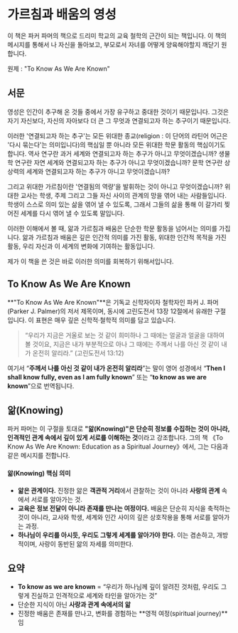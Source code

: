 # 가르침과 배움의 영성

이 책은 파커 파머의 책으로 드리미 학교의 교육 철학의 근간이 되는 책입니다. 이 책의 메시지를 통해서 나 자신을 돌아보고, 부모로서 자녀를 어떻게 양육해야할지 깨닫기 원합니다.

원제 : "To Know As We Are Known"



## 서문

영성은 인간이 추구해 온 것들 중에서 가장 유구하고 중대한 것이기 때문입니다. 그것은 자기 자신보다, 자신의 자아보다 더 큰 그 무엇과 연결되고자 하는 추구이기 때문입니다. 

이러한 '연결되고자 하는 추구'는 모든 위대한 종교(religion : 이 단어의 라틴어 어근은 '다시 묶는다'는 의미입니다)의 핵심일 뿐 아니라 모든 위대한 학문 활동의 핵심이기도 합니다. 역사 연구란 과거 세계와 연결되고자 하는 추구가 아니고 무엇이겠습니까? 생물학 연구란 자연 세계와 연결되고자 하는 추구가 아니고 무엇이겠습니까? 문학 연구란 상상력의 세계와 연결되고자 하는 추구가 아니고 무엇이겠습니까?

그리고 위대한 가르침이란 '연결됨의 역량'을 발휘하는 것이 아니고 무엇이겠습니까? 위대한 교사는 학생, 주제 그리고 그들 자신 사이의 관계의 망을 엮어 내는 사람들입니다. 학생이 스스로 의미 있는 삶을 엮어 낼 수 있도록, 그래서 그들의 삶을 통해 이 갈가리 찢어진 세계를 다시 엮어 낼 수 있도록 말입니다. 

이러한 이해에서 볼 때, 앎과 가르침과 배움은 단순한 학문 활동을 넘어서는 의미를 가집니다. 앎과 가르침과 배움은 깊은 인간적 의미를 가진 활동, 위대한 인간적 목적을 가진 활동, 우리 자신과 이 세계의 변화에 기여하는 활동입니다. 

제가 이 책을 쓴 것은 바로 이러한 의미를 회복하기 위해서입니다.



## To Know As We Are Known

**"To Know As We Are Known"**은 기독교 신학자이자 철학자인 파커 J. 파머(Parker J. Palmer)의 저서 제목이며, 동시에 고린도전서 13장 12절에서 유래한 구절입니다. 이 표현은 매우 깊은 신학적·철학적 의미를 담고 있습니다.



> “우리가 지금은 거울로 보는 것 같이 희미하나 그 때에는 얼굴과 얼굴을 대하여 볼 것이요, 지금은 내가 부분적으로 아나 그 때에는 주께서 나를 아신 것 같이 내가 온전히 알리라.” (고린도전서 13:12)

여기서 “**주께서 나를 아신 것 같이 내가 온전히 알리라**”는 말이 영어 성경에서 “**Then I shall know fully, even as I am fully known**” 또는 “**to know as we are known**”으로 번역됩니다.



## 앎(Knowing)

파커 파머는 이 구절을 토대로 **"앎(Knowing)"은 단순히 정보를 수집하는 것이 아니라, 인격적인 관계 속에서 깊이 있게 서로를 이해하는 것**이라고 강조합니다. 그의 책 《To Know As We Are Known: Education as a Spiritual Journey》에서, 그는 다음과 같은 메시지를 전합니다.



#### 앎(Knowing) 핵심 의미

- **앎은 관계이다.** 진정한 앎은 **객관적 거리**에서 관찰하는 것이 아니라 **사랑의 관계** 속에서 서로를 알아가는 것.
- **교육은 정보 전달이 아니라 존재를 만나는 여정이다.** 배움은 단순히 지식을 축적하는 것이 아니라, 교사와 학생, 세계와 인간 사이의 깊은 상호작용을 통해 서로를 알아가는 과정.
- **하나님이 우리를 아시듯, 우리도 그렇게 세계를 알아가야 한다.** 이는 겸손하고, 개방적이며, 사랑이 동반된 앎의 자세를 의미한다.



## 요약

- **To know as we are known** = “우리가 하나님께 깊이 알려진 것처럼, 우리도 그렇게 진실하고 인격적으로 세계와 타인을 알아가는 것”
- 단순한 지식이 아닌 **사랑과 관계 속에서의 앎**
- 진정한 배움은 존재를 만나고, 변화를 경험하는 **영적 여정(spiritual journey)**임
